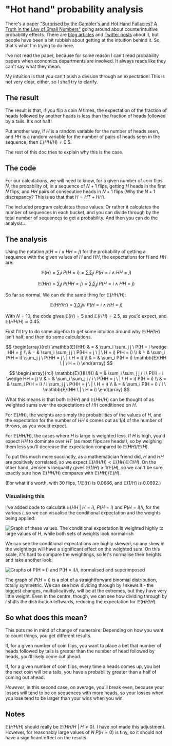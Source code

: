 # "Hot hand" probability analysis

There's a paper ["Surprised by the Gambler's and Hot Hand Fallacies? A
Truth in the Law of Small
Numbers"](https://papers.ssrn.com/sol3/papers.cfm?abstract_id=2627354)
going around about counterintuitive probability effects. There are
[blog
articles](https://statmodeling.stat.columbia.edu/2015/07/09/hey-guess-what-there-really-is-a-hot-hand/)
and [Twitter
posts](https://twitter.com/littmath/status/1769408478139785497) about
it, but people have been a bit rubbish about getting at the intuition
behind it. So, that's what I'm trying to do here.

I've not read the paper, because for some reason I can't read
probability papers when economics departments are involved. It always
reads like they can't say what they mean.

My intuition is that you can't push a division through an expectation!
This is not very clear, either, so I shall try to clarify.

## The result

The result is that, if you flip a coin $N$ times, the expectation of
the fraction of heads followed by another heads is less than the
fraction of heads followed by a tails. It's not half!

Put another way, if $H$ is a random variable for the number of heads
seen, and $HH$ is a random variable for the number of pairs of heads
seen in the sequence, then $\mathbb{E}(HH/H) \neq 0.5$.

The rest of this doc tries to explain why this is the case.

## The code

For our calculations, we will need to know, for a given number of coin
flips $N$, the probability of, in a sequence of $N+1$ flips, getting
$H$ heads in the first $N$ flips, and $HH$ pairs of consecutive heads
in $N+1$ flips (Why the $N+1$ discrepancy? This is so that that $H =
HT + HH$).

The included program calculates these values. Or rather it calculates
the number of sequences in each bucket, and you can divide through by
the total number of sequences to get a probability. And then you can
do the analysis...

## The analysis

Using the notation $p(H = i \wedge HH = j)$ for the probability of
getting a sequence with the given values of $H$ and $HH$, the
expectations for $H$ and $HH$ are:

$$
\mathbb{E}(H) = \sum_i i \ P(H = i)
                = \sum_i \sum_j i \ P(H = i \wedge HH = j)
$$

$$
\mathbb{E}(HH) = \sum_j j \ P(HH = j)
               = \sum_i \sum_j j \ P(H = i \wedge HH = j)
$$

So far so normal. We can do the same thing for $\mathbb{E}(HH/H)$:

$$
\mathbb{E}(HH/H) = \sum_i \sum_j j / i \ P(H = i \wedge HH = j)
$$

With $N = 10$, the code gives $\mathbb{E}(H) = 5$ and $\mathbb{E}(HH)
= 2.5$, as you'd expect, and $\mathbb{E}(HH/H) \approx 0.45$.

First I'll try to do some algebra to get some intuition around why
$\mathbb{E}(HH/H)$ isn't half, and then do some calculations.

$$
\begin{array}{rcl}
\mathbb{E}(HH) & = & \sum_i \sum_j j \ P(H = i \wedge HH = j) \\
               & = & \sum_i \sum_j j \ P(HH = j \ | \ H = i) P(H = i) \\
               & = & \sum_i P(H = i) \sum_j j \ P(HH = j \ | \ H = i) \\
			   & = & \sum_i P(H = i) \mathbb{E}(HH \ | \ H = i)
\end{array}
$$

$$
\begin{array}{rcl}
\mathbb{E}(HH/H) & = &  \sum_i \sum_j j / i \ P(H = i \wedge HH = j) \\
                 & = &  \sum_i \sum_j j / i \ P(HH = j \ | \ H = i) P(H = i) \\
				 & = &  \sum_i P(H = i) / i \sum_j j \ P(HH = j \ | \ H = i) \\
                 & = &  \sum_i P(H = i) / i \ \mathbb{E}(HH \ | \ H = i)
\end{array}
$$

What this means is that both $\mathbb{E}(HH)$ and $\mathbb{E}(HH/H)$
can be thought of as weighted sums over the expectations of $HH$
conditioned on $H$.

For $\mathbb{E}(HH)$, the weights are simply the probabilities of the
values of $H$, and the expectation for the number of $HH$ s comes out
as 1/4 of the number of throws, as you would expect.

For $\mathbb{E}(HH/H)$, the cases where $H$ is large is weighted
less. If $H$ is high, you'd expect $HH$ to dominate over $HT$ (as most
flips are heads!), so by weighing them less you'll decrease the
expectation compared to $\mathbb{E}(HH) / \mathbb{E}(H)$.

To put this much more succinctly, as a mathematician friend did, $H$
and $HH$ are positively correlated, so we expect $\mathbb{E}(HH/H) <
\mathbb{E}(HH) \mathbb{E}(1/H)$. On the other hand, Jensen's
inequality gives $\mathbb{E}(1/H) \geq 1 / \mathbb{E}(H)$, so we can't
be sure exactly sure how $\mathbb{E}(HH/H)$ compares with
$\mathbb{E}(HH) / \mathbb{E}(H)$.

(For what it's worth, with 30 flips, $1 / \mathbb{E}(H)$ is 0.0666,
and $\mathbb{E}(1/H)$ is 0.0692.)

### Visualising this

I've added code to calculate $\mathbb{E}(HH \ | \ H = i)$, $P(H = i)$
and $P(H = i) / i$, for the various $i$, so we can visualise the
conditional expectation and the weights being applied:

![Graph of these values. The conditional expectation is weighted
highly to large values of H, while both sets of weights look
normal-ish](./cond_exp.png)

We can see the conditional expectations are highly skewed, so any skew
in the weightings will have a significant effect on the weighted
sum. On this scale, it's hard to compare the weightings, so let's
normalise their heights and take another look:

![Graphs of P(H = i) and P(H = i)/i, normalised and
superimposed](./weights_compared.png)

The graph of $P(H = i)$ is a plot of a straightforward binomial
distribution, totally symmetric. We can see how dividing through by
$i$ skews it - the biggest changes, multiplicatively, will be at the
extremes, but they have very little weight. Even in the centre,
though, we can see how dividing through by $i$ shifts the distribution
leftwards, reducing the expectation for $\mathbb{E}(HH/H)$.

## So what does this mean?

This puts me in mind of change of numeraire: Depending on how you want
to count things, you get different results.

If, for a given number of coin flips, you want to place a bet that
number of heads followed by tails is greater than the number of head
followed by heads, you'll likely come out ahead.

If, for a given number of coin flips, every time a heads comes up, you
bet the next coin will be a tails, you have a probability greater than
a half of coming out ahead.

*However*, in this second case, on average, you'll break even, because
your losses will tend to be on sequences with more heads, so your
losses when you lose tend to be larger than your wins when you win.

## Notes

$\mathbb{E}(HH/H)$ should really be $\mathbb{E}(HH/H \ | \ H \neq
0)$. I have not made this adjustment. However, for reasonably large
values of $N$ $P(H = 0)$ is tiny, so it should not have a significant
effect on the results.
